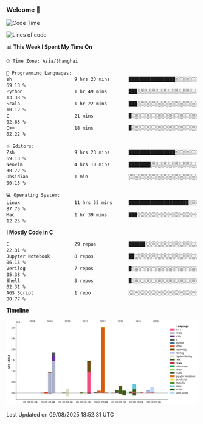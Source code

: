 ### Welcome 👋

<!--START_SECTION:waka-->
![Code Time](http://img.shields.io/badge/Code%20Time-2%2C094%20hrs%2058%20mins-blue)

![Lines of code](https://img.shields.io/badge/From%20Hello%20World%20I%27ve%20Written-9.1%20million%20lines%20of%20code-blue)

📊 **This Week I Spent My Time On** 

```text
🕑︎ Time Zone: Asia/Shanghai

💬 Programming Languages: 
sh                       9 hrs 23 mins       █████████████████░░░░░░░░   69.13 % 
Python                   1 hr 49 mins        ███░░░░░░░░░░░░░░░░░░░░░░   13.38 % 
Scala                    1 hr 22 mins        ███░░░░░░░░░░░░░░░░░░░░░░   10.12 % 
C                        21 mins             █░░░░░░░░░░░░░░░░░░░░░░░░   02.63 % 
C++                      18 mins             █░░░░░░░░░░░░░░░░░░░░░░░░   02.22 % 

🔥 Editors: 
Zsh                      9 hrs 23 mins       █████████████████░░░░░░░░   69.13 % 
Neovim                   4 hrs 10 mins       ████████░░░░░░░░░░░░░░░░░   30.72 % 
Obsidian                 1 min               ░░░░░░░░░░░░░░░░░░░░░░░░░   00.15 % 

💻 Operating System: 
Linux                    11 hrs 55 mins      ██████████████████████░░░   87.75 % 
Mac                      1 hr 39 mins        ███░░░░░░░░░░░░░░░░░░░░░░   12.25 % 
```

**I Mostly Code in C** 

```text
C                        29 repos            ██████░░░░░░░░░░░░░░░░░░░   22.31 % 
Jupyter Notebook         8 repos             ██░░░░░░░░░░░░░░░░░░░░░░░   06.15 % 
Verilog                  7 repos             █░░░░░░░░░░░░░░░░░░░░░░░░   05.38 % 
Shell                    3 repos             █░░░░░░░░░░░░░░░░░░░░░░░░   02.31 % 
AGS Script               1 repo              ░░░░░░░░░░░░░░░░░░░░░░░░░   00.77 % 
```



**Timeline**

![Lines of Code chart](https://raw.githubusercontent.com/Bohan-hu/Bohan-hu/master/assets/bar_graph.png)


 Last Updated on 09/08/2025 18:52:31 UTC
<!--END_SECTION:waka-->



